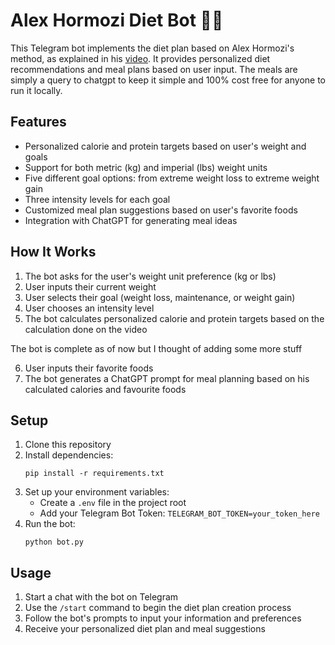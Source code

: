 # Alex Hormozi Diet Bot 🥗💪

This Telegram bot implements the diet plan based on Alex Hormozi's method, as explained in his [video](https://youtu.be/fxyhIXZ6Yog). It provides personalized diet recommendations and meal plans based on user input. The meals are simply a query to chatgpt to keep it simple and 100% cost free for anyone to run it locally.

## Features

- Personalized calorie and protein targets based on user's weight and goals
- Support for both metric (kg) and imperial (lbs) weight units
- Five different goal options: from extreme weight loss to extreme weight gain
- Three intensity levels for each goal
- Customized meal plan suggestions based on user's favorite foods
- Integration with ChatGPT for generating meal ideas

## How It Works

1. The bot asks for the user's weight unit preference (kg or lbs)
2. User inputs their current weight
3. User selects their goal (weight loss, maintenance, or weight gain)
4. User chooses an intensity level
5. The bot calculates personalized calorie and protein targets based on the calculation done on the video

The bot is complete as of now but I thought of adding some more stuff

6. User inputs their favorite foods
7. The bot generates a ChatGPT prompt for meal planning based on his calculated calories and favourite foods

## Setup

1. Clone this repository
2. Install dependencies:
   ```
   pip install -r requirements.txt
   ```
3. Set up your environment variables:
   - Create a `.env` file in the project root
   - Add your Telegram Bot Token: `TELEGRAM_BOT_TOKEN=your_token_here`
4. Run the bot:
   ```
   python bot.py
   ```

## Usage

1. Start a chat with the bot on Telegram
2. Use the `/start` command to begin the diet plan creation process
3. Follow the bot's prompts to input your information and preferences
4. Receive your personalized diet plan and meal suggestions
